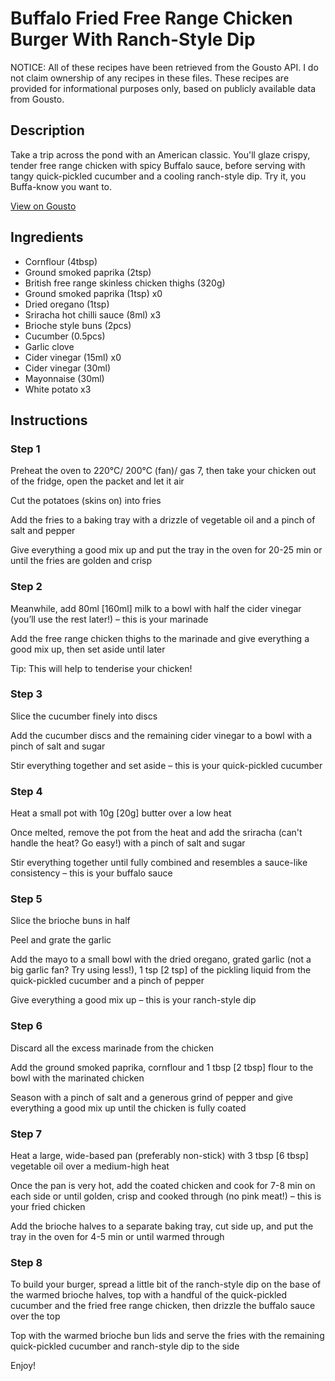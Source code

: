 # Buffalo Fried Free Range Chicken Burger With Ranch-Style Dip

NOTICE: All of these recipes have been retrieved from the Gousto API. I do not claim ownership of any recipes in these files. These recipes are provided for informational purposes only, based on publicly available data from Gousto.

## Description

Take a trip across the pond with an American classic. You'll glaze crispy, tender free range chicken with spicy Buffalo sauce, before serving with tangy quick-pickled cucumber and a cooling ranch-style dip. Try it, you Buffa-know you want to.  

[View on Gousto](https://www.gousto.co.uk/recipes/cookbook/buffalo-fried-free-range-chicken-burger-with-ranch-style-dip)

## Ingredients

- Cornflour (4tbsp)
- Ground smoked paprika (2tsp)
- British free range skinless chicken thighs (320g)
- Ground smoked paprika (1tsp) x0
- Dried oregano (1tsp)
- Sriracha hot chilli sauce (8ml) x3
- Brioche style buns (2pcs)
- Cucumber (0.5pcs)
- Garlic clove
- Cider vinegar (15ml) x0
- Cider vinegar (30ml)
- Mayonnaise (30ml)
- White potato x3

## Instructions


### Step 1

Preheat the oven to 220°C/ 200°C (fan)/ gas 7, then take your chicken out of the fridge, open the packet and let it air

Cut the potatoes (skins on) into fries

Add the fries to a baking tray with a drizzle of vegetable oil and a pinch of salt and pepper

Give everything a good mix up and put the tray in the oven for 20-25 min or until the fries are golden and crisp


### Step 2

Meanwhile, add 80ml <span class="text-danger">[160ml] </span>milk to a bowl with half the cider vinegar (you’ll use the rest later!) – this is your marinade

Add the free range chicken thighs to the marinade and give everything a good mix up, then set aside until later

Tip: This will help to tenderise your chicken!


### Step 3

Slice the cucumber finely into discs

Add the cucumber discs and the remaining cider vinegar to a bowl with a pinch of salt and sugar

Stir everything together and set aside – this is your quick-pickled cucumber


### Step 4

Heat a small pot with 10g <span class="text-danger">[20g]</span> butter over a low heat

Once melted, remove the pot from the heat and add the sriracha (can't handle the heat? Go easy!) with a pinch of salt and sugar

Stir everything together until fully combined and resembles a sauce-like consistency – this is your buffalo sauce


### Step 5

Slice the brioche buns in half

Peel and grate the garlic

Add the mayo to a small bowl with the dried oregano, grated garlic (not a big garlic fan? Try using less!), 1 tsp <span class="text-danger">[2 tsp]</span> of the pickling liquid from the quick-pickled cucumber and a pinch of pepper

Give everything a good mix up – this is your ranch-style dip


### Step 6

Discard all the excess marinade from the chicken

Add the ground smoked paprika, cornflour and 1 tbsp<span class="text-danger"> [2 tbsp] </span>flour to the bowl with the marinated chicken

Season with a pinch of salt and a generous grind of pepper and give everything a good mix up until the chicken is fully coated


### Step 7

Heat a large, wide-based pan (preferably non-stick) with 3 tbsp <span class="text-danger">[6 tbsp] </span>vegetable oil over a medium-high heat

Once the pan is very hot, add the coated chicken and cook for 7-8 min on each side or until golden, crisp and cooked through (no pink meat!) – this is your fried chicken

Add the brioche halves to a separate baking tray, cut side up, and put the tray in the oven for 4-5 min or until warmed through

### Step 8

To build your burger, spread a little bit of the ranch-style dip on the base of the warmed brioche halves, top with a handful of the quick-pickled cucumber and the fried free range chicken, then drizzle the buffalo sauce over the top

Top with the warmed brioche bun lids and serve the fries with the remaining quick-pickled cucumber and ranch-style dip to the side

Enjoy!

